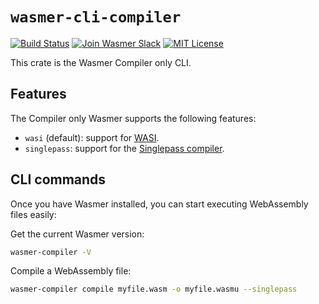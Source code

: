 # `wasmer-cli-compiler` 
[![Build Status](https://github.com/wasmerio/wasmer/actions/workflows/build.yml/badge.svg?style=flat-square)](https://github.com/wasmerio/wasmer/actions?query=workflow%3Abuild) [![Join Wasmer Slack](https://img.shields.io/static/v1?label=Slack&message=join%20chat&color=brighgreen&style=flat-square)](https://slack.wasmer.io) [![MIT License](https://img.shields.io/github/license/wasmerio/wasmer.svg?style=flat-square)](https://github.com/wasmerio/wasmer/blob/main/LICENSE)

This crate is the Wasmer Compiler only CLI.


## Features

The Compiler only Wasmer supports the following features:
* `wasi` (default): support for [WASI].
* `singlepass`: support for the [Singlepass compiler].

[WASI]: https://github.com/wasmerio/wasmer/tree/main/lib/wasi/
[Singlepass compiler]: https://github.com/wasmerio/wasmer/tree/main/lib/compiler-singlepass/

## CLI commands

Once you have Wasmer installed, you can start executing WebAssembly files easily:

Get the current Wasmer version:

```bash
wasmer-compiler -V
```

Compile a WebAssembly file:

```bash
wasmer-compiler compile myfile.wasm -o myfile.wasmu --singlepass
```
